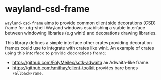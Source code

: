 # wayland-csd-frame

`wayland-csd-frame` aims to provide common client side decorations (CSD) frame
for xdg-shell Wayland windows establishing a stable interface between windowing
libraries (e.g winit) and decorations drawing libraries.

This library defines a simple interface other crates providing decoration
frames could use to integrate with crates like winit. An example of crates
using this interface to provide decorations frame:

- https://github.com/PolyMeilex/sctk-adwaita an Adwaita-like frame.
- https://github.com/smithay/client-toolkit provides bare bones `FallbackFrame`. 